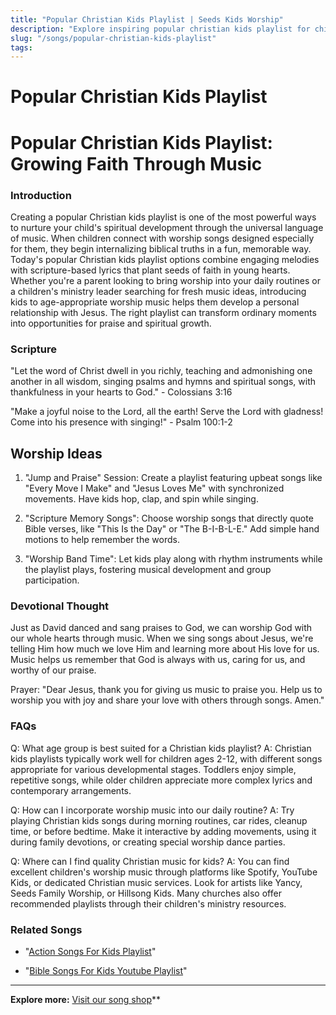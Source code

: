 ```yaml
---
title: "Popular Christian Kids Playlist | Seeds Kids Worship"
description: "Explore inspiring popular christian kids playlist for children's worship and faith development. Biblical music resources for families and ministry."
slug: "/songs/popular-christian-kids-playlist"
tags:
---
```


# Popular Christian Kids Playlist

# Popular Christian Kids Playlist: Growing Faith Through Music

### Introduction
Creating a popular Christian kids playlist is one of the most powerful ways to nurture your child's spiritual development through the universal language of music. When children connect with worship songs designed especially for them, they begin internalizing biblical truths in a fun, memorable way. Today's popular Christian kids playlist options combine engaging melodies with scripture-based lyrics that plant seeds of faith in young hearts. Whether you're a parent looking to bring worship into your daily routines or a children's ministry leader searching for fresh music ideas, introducing kids to age-appropriate worship music helps them develop a personal relationship with Jesus. The right playlist can transform ordinary moments into opportunities for praise and spiritual growth.

### Scripture
"Let the word of Christ dwell in you richly, teaching and admonishing one another in all wisdom, singing psalms and hymns and spiritual songs, with thankfulness in your hearts to God." - Colossians 3:16

"Make a joyful noise to the Lord, all the earth! Serve the Lord with gladness! Come into his presence with singing!" - Psalm 100:1-2

## Worship Ideas
1. "Jump and Praise" Session: Create a playlist featuring upbeat songs like "Every Move I Make" and "Jesus Loves Me" with synchronized movements. Have kids hop, clap, and spin while singing.

2. "Scripture Memory Songs": Choose worship songs that directly quote Bible verses, like "This Is the Day" or "The B-I-B-L-E." Add simple hand motions to help remember the words.

3. "Worship Band Time": Let kids play along with rhythm instruments while the playlist plays, fostering musical development and group participation.

### Devotional Thought
Just as David danced and sang praises to God, we can worship God with our whole hearts through music. When we sing songs about Jesus, we're telling Him how much we love Him and learning more about His love for us. Music helps us remember that God is always with us, caring for us, and worthy of our praise.

Prayer: "Dear Jesus, thank you for giving us music to praise you. Help us to worship you with joy and share your love with others through songs. Amen."

### FAQs

Q: What age group is best suited for a Christian kids playlist?
A: Christian kids playlists typically work well for children ages 2-12, with different songs appropriate for various developmental stages. Toddlers enjoy simple, repetitive songs, while older children appreciate more complex lyrics and contemporary arrangements.

Q: How can I incorporate worship music into our daily routine?
A: Try playing Christian kids songs during morning routines, car rides, cleanup time, or before bedtime. Make it interactive by adding movements, using it during family devotions, or creating special worship dance parties.

Q: Where can I find quality Christian music for kids?
A: You can find excellent children's worship music through platforms like Spotify, YouTube Kids, or dedicated Christian music services. Look for artists like Yancy, Seeds Family Worship, or Hillsong Kids. Many churches also offer recommended playlists through their children's ministry resources.

### Related Songs

- "[Action Songs For Kids Playlist](/songs/action-songs-for-kids-playlist/)"

- "[Bible Songs For Kids Youtube Playlist](/songs/bible-songs-for-kids-youtube-playlist/)"

---

**Explore more:** [Visit our song shop](https://seedskidsworship.com/shop)**

<!-- Schema Markup -->
<script type="application/ld+json">
{
  "@context": "https://schema.org",
  "@type": "MusicRecording",
  "name": "Popular Christian Kids Playlist",
  "byArtist": {
    "@type": "MusicGroup",
    "name": "Seeds Kids Worship"
  },
  "isFamilyFriendly": true,
  "url": "https://seedskidsworship.com/songs/popular-christian-kids-playlist/"
}
</script>